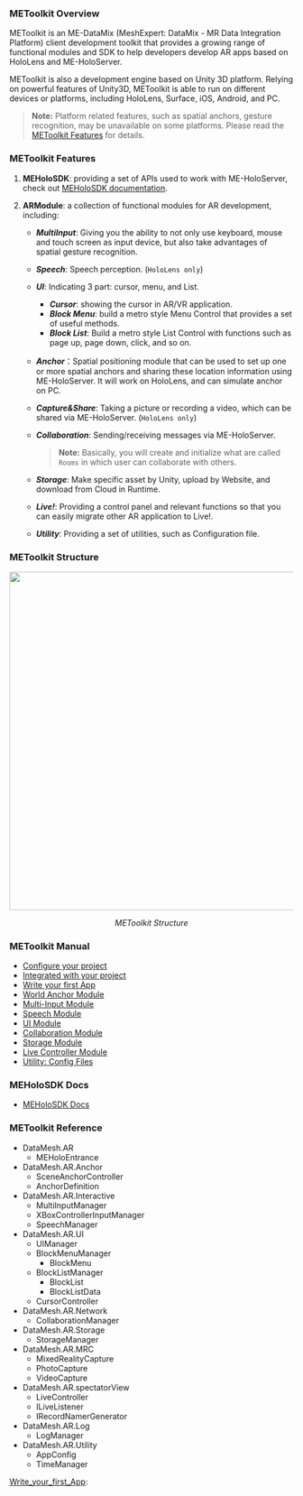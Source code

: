 ### METoolkit Overview

METoolkit is an ME-DataMix (MeshExpert: DataMix - MR Data Integration Platform) client development toolkit that provides a growing range of functional modules and SDK to help developers develop AR apps based on HoloLens and ME-HoloServer.

METoolkit is also a development engine based on Unity 3D platform. Relying on powerful features of Unity3D, METoolkit is able to run on different devices or platforms, including HoloLens, Surface, iOS, Android, and PC.

> **Note:** Platform related features, such as spatial anchors, gesture recognition, may be unavailable on some platforms. Please read the [METoolkit Features](#metoolkit-features) for details.

### METoolkit Features

1. **MEHoloSDK**: providing a set of APIs used to work with ME-HoloServer, check out [MEHoloSDK documentation](SDKs/me-holo-sdk.md).

2. **ARModule**: a collection of functional modules for AR development, including:

   - **_MultiInput_**: Giving you the ability to not only use keyboard, mouse and touch screen as input device, but also take advantages of spatial gesture recognition.

   - **_Speech_**: Speech perception. (`HoloLens only`)

   - **_UI_**: Indicating 3 part: cursor, menu, and List.

     - **_Cursor_**: showing the cursor in AR/VR application.
     - **_Block Menu_**: build a metro style Menu Control that provides a set of useful methods.
     - **_Block List_**: Build a metro style List Control with functions such as page up, page down, click, and so on.

   - **_Anchor_**：Spatial positioning module that can be used to set up one or more spatial anchors and sharing these location information using ME-HoloServer. It will work on HoloLens, and can simulate anchor on PC.

   - **_Capture&Share_**: Taking a picture or recording a video, which can be shared via ME-HoloServer. (`HoloLens only`)

   - **_Collaboration_**: Sending/receiving messages via ME-HoloServer.

     > **Note:** Basically, you will create and initialize what are called `Rooms` in which  user can collaborate with others. 

   - **_Storage_**: Make specific asset by Unity, upload by Website, and download from Cloud in Runtime.

   - **_Live!_**: Providing a control panel and relevant functions so that you can easily migrate other AR application to Live!.

   - **_Utility_**: Providing a set of utilities, such as Configuration file.

### METoolkit Structure

<img src="https://user-images.githubusercontent.com/7381020/28001974-8bb2103c-6563-11e7-972e-1a81842cf746.jpg" width="600">
<p align="center"><em>METoolkit Structure</em></p>


### METoolkit Manual

- [Configure your project][Configure_your_project]
- [Integrated with your project][Integrated_with_your_project]
- [Write your first App][Write_your_first_App]
- [World Anchor Module][World_Anchor_Module]
- [Multi-Input Module][Multi-Input_Module]
- [Speech Module][Speech_Module]
- [UI Module][UI_Module]
- [Collaboration Module][Collaboration_Module]
- [Storage Module][Storage_Module]
- [Live Controller Module][Live_Controller_Module]
- [Utility: Config Files][Utility_Config_Files]

### MEHoloSDK Docs

- [MEHoloSDK Docs](me-holo-sdk.md)

### METoolkit Reference

- DataMesh.AR
  - MEHoloEntrance
- DataMesh.AR.Anchor
  - SceneAnchorController
  - AnchorDefinition
- DataMesh.AR.Interactive
  - MultiInputManager
  - XBoxControllerInputManager
  - SpeechManager
- DataMesh.AR.UI
  - UIManager
  - BlockMenuManager
    - BlockMenu
  - BlockListManager
    - BlockList
    - BlockListData
  - CursorController
- DataMesh.AR.Network
  - CollaborationManager
- DataMesh.AR.Storage
  - StorageManager
- DataMesh.AR.MRC
  - MixedRealityCapture
  - PhotoCapture
  - VideoCapture
- DataMesh.AR.spectatorView
  - LiveController
  - ILiveListener
  - IRecordNamerGenerator
- DataMesh.AR.Log
  - LogManager
- DataMesh.AR.Utility
  - AppConfig
  - TimeManager





[Configure_your_project]: toolkit/toolkit-man-configure-your-project.md
[Integrated_with_your_project]: toolkit/toolkit-man-integrated-METoolkit.md
[Write_your_first_App]: toolkit/toolkit-man-write-your-first-app.md
[World_Anchor_Module]: toolkit/toolkit-man-world-anchor-module.md
[Multi-Input_Module]: toolkit/toolkit-man-multi-input-module.md
[Speech_Module]: toolkit/toolkit-man-speech-module.md
[UI_Module]: toolkit/toolkit-man-ui-module.md
[Collaboration_Module]: toolkit/toolkit-man-collaboration-module.md
[Storage_Module]: toolkit/toolkit-man-storage-module.md
[Live_Controller_Module]: toolkit/toolkit-man-live-module.md
[Utility_Config_Files]: toolkit/toolkit-man-utility-config-file.md

[Write_your_first_App]: 